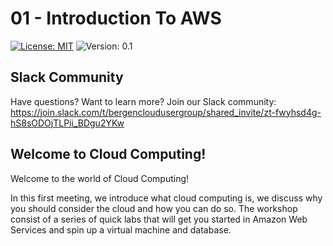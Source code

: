 # 01 - Introduction To AWS
[![License: MIT](https://img.shields.io/badge/License-MIT-yellow.svg)](https://opensource.org/licenses/MIT) ![Version: 0.1](https://img.shields.io/static/v1?label=Version&message=0.1&color=RED)

## Slack Community
Have questions? Want to learn more? Join our Slack community:
https://join.slack.com/t/bergencloudusergroup/shared_invite/zt-fwyhsd4g-hS8sODOjTLPii_BDgu2YKw

## Welcome to Cloud Computing!
Welcome to the world of Cloud Computing!

In this first meeting, we introduce what cloud computing is, we discuss why you should consider the cloud and how you can do so. The workshop consist of a series of quick labs that will get you started in Amazon Web Services and spin up a virtual machine and database.
